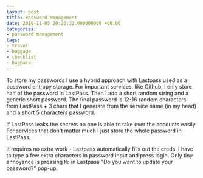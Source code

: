 ```yaml
---
layout: post
title: Password Management
date: 2019-11-05 20:20:32.000000000 +00:00
categories:
- password management
tags:
- travel
- baggage
- checklist
- bagpack
---
```


To store my passwords I use a hybrid approach with Lastpass used as a password entropy storage.
For important services, like Github, I only store half of the password in LastPass. Then I add a short random string and a generic short password. The final password is 12-16 random characters from LastPass + 3 chars that I generate from the service name (in my head) and a short 5 characters password.

If LastPass leaks the secrets no one is able to take over the accounts easily. For services that don't matter much I just store the whole password in LastPass.

It requires no extra work - Lastpass automatically fills out the creds. I have to type a few extra characters in password input and press login. Only tiny annoyance is pressing `No` in Lastpass "Do you want to update your password?" pop-up.
